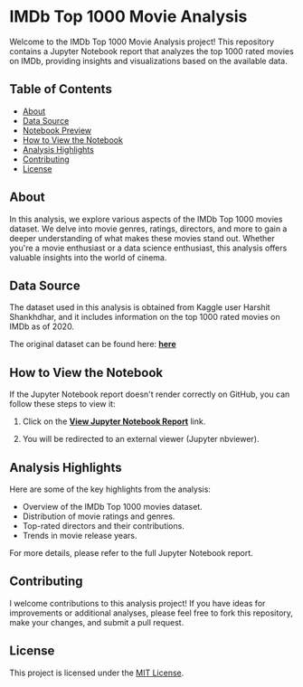 # IMDb Top 1000 Movie Analysis

Welcome to the IMDb Top 1000 Movie Analysis project! This repository contains a Jupyter Notebook report that analyzes the top 1000 rated movies on IMDb, providing insights and visualizations based on the available data.

## Table of Contents
- [About](#about)
- [Data Source](#data-source)
- [Notebook Preview](#notebook-preview)
- [How to View the Notebook](#how-to-view-the-notebook)
- [Analysis Highlights](#analysis-highlights)
- [Contributing](#contributing)
- [License](#license)

## About

In this analysis, we explore various aspects of the IMDb Top 1000 movies dataset. We delve into movie genres, ratings, directors, and more to gain a deeper understanding of what makes these movies stand out. Whether you're a movie enthusiast or a data science enthusiast, this analysis offers valuable insights into the world of cinema.

## Data Source

The dataset used in this analysis is obtained from Kaggle user Harshit Shankhdhar, and it includes information on the top 1000 rated movies on IMDb as of 2020.

The original dataset can be found here: [**here**](https://www.kaggle.com/datasets/harshitshankhdhar/imdb-dataset-of-top-1000-movies-and-tv-shows/data)
## How to View the Notebook

If the Jupyter Notebook report doesn't render correctly on GitHub, you can follow these steps to view it:

1. Click on the [**View Jupyter Notebook Report**](https://nbviewer.org/github/jdav0212/IMDb-Top-1000/blob/main/IMDB.ipynb) link.

2. You will be redirected to an external viewer (Jupyter nbviewer).

## Analysis Highlights

Here are some of the key highlights from the analysis:
- Overview of the IMDb Top 1000 movies dataset.
- Distribution of movie ratings and genres.
- Top-rated directors and their contributions.
- Trends in movie release years.

For more details, please refer to the full Jupyter Notebook report.

## Contributing

I welcome contributions to this analysis project! If you have ideas for improvements or additional analyses, please feel free to fork this repository, make your changes, and submit a pull request.

## License

This project is licensed under the [MIT License](LICENSE).

